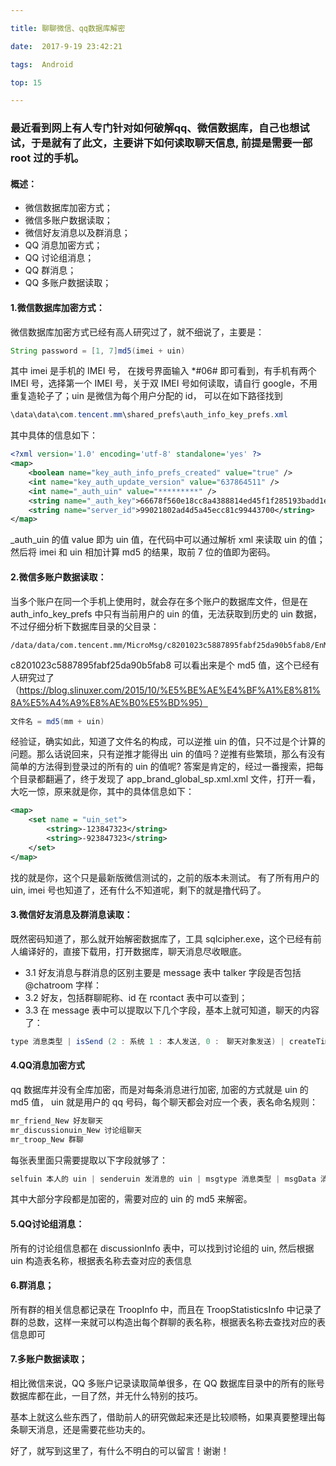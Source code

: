```yaml
---

title: 聊聊微信、qq数据库解密

date:  2017-9-19 23:42:21

tags:  Android

top: 15

---
```


### 最近看到网上有人专门针对如何破解qq、微信数据库，自己也想试试，于是就有了此文，主要讲下如何读取聊天信息, 前提是需要一部 root 过的手机。

#### 概述：
- 微信数据库加密方式；
- 微信多账户数据读取；
- 微信好友消息以及群消息；
- QQ 消息加密方式；
- QQ 讨论组消息；
- QQ 群消息；
- QQ 多账户数据读取；

#### 1.微信数据库加密方式：
微信数据库加密方式已经有高人研究过了，就不细说了，主要是：
```java
String password = [1, 7]md5(imei + uin)
```
其中 imei 是手机的 IMEI 号， 在拨号界面输入 *#06# 即可看到，有手机有两个 IMEI 号，选择第一个 IMEI 号，关于双 IMEI 号如何读取，请自行 google，不用重复造轮子了；uin 是微信为每个用户分配的 id， 可以在如下路径找到
```java
\data\data\com.tencent.mm\shared_prefs\auth_info_key_prefs.xml
```
其中具体的信息如下：
```xml
<?xml version='1.0' encoding='utf-8' standalone='yes' ?>
<map>
    <boolean name="key_auth_info_prefs_created" value="true" />
    <int name="key_auth_update_version" value="637864511" />
    <int name="_auth_uin" value="*********" />
    <string name="_auth_key">66678f560e18cc8a4388814ed45f1f285193badd1e6f9ca59d63315ac31f9514f5fa66f06992022745c08a66a9ec83e723d34d3e884531e5b0ca2f034510d28c013cef877dccfdea7d718f2aec08c0d</string>
    <string name="server_id">99021802ad4d5a45ecc81c99443700</string>
</map>
```
_auth_uin 的值 value 即为 uin 值，在代码中可以通过解析 xml 来读取 uin 的值；然后将 imei 和 uin 相加计算 md5 的结果，取前 7 位的值即为密码。

#### 2.微信多账户数据读取：
当多个账户在同一个手机上使用时，就会存在多个账户的数据库文件，但是在 auth_info_key_prefs 中只有当前用户的 uin 的值，无法获取到历史的 uin 数据，不过仔细分析下数据库目录的父目录：
```md5
/data/data/com.tencent.mm/MicroMsg/c8201023c5887895fabf25da90b5fab8/EnMicroMsg.db
```
c8201023c5887895fabf25da90b5fab8 可以看出来是个 md5 值，这个已经有人研究过了（https://blog.slinuxer.com/2015/10/%E5%BE%AE%E4%BF%A1%E8%81%8A%E5%A4%A9%E8%AE%B0%E5%BD%95）
```java
文件名 = md5(mm + uin)
```
经验证，确实如此，知道了文件名的构成，可以逆推 uin 的值，只不过是个计算的问题。那么话说回来，只有逆推才能得出 uin 的值吗？逆推有些繁琐，那么有没有简单的方法得到登录过的所有的 uin 的值呢? 答案是肯定的，经过一番搜索，把每个目录都翻遍了，终于发现了 app_brand_global_sp.xml.xml 文件，打开一看，大吃一惊，原来就是你，其中的具体信息如下：
```xml
<map>
    <set name = "uin_set">
        <string>-123847323</string>
        <string>-923847323</string>
    </set>
</map>
```
找的就是你，这个只是最新版微信测试的，之前的版本未测试。
有了所有用户的 uin, imei 号也知道了，还有什么不知道呢，剩下的就是撸代码了。

#### 3.微信好友消息及群消息读取：
既然密码知道了，那么就开始解密数据库了，工具 sqlcipher.exe，这个已经有前人编译好的，直接下载用，打开数据库，聊天消息尽收眼底。
- 3.1 好友消息与群消息的区别主要是 message 表中 talker 字段是否包括 @chatroom 字样：
- 3.2 好友，包括群聊昵称、id 在 rcontact 表中可以查到；
- 3.3 在 message 表中可以提取以下几个字段，基本上就可知道，聊天的内容了：
```java
type 消息类型 | isSend (2 : 系统 1 : 本人发送, 0 :　聊天对象发送) | createTime : 时间戳 | talker : 聊天对象 | content : 聊天内容 |
```
#### 4.QQ消息加密方式
qq 数据库并没有全库加密，而是对每条消息进行加密, 加密的方式就是 uin 的 md5 值， uin 就是用户的 qq 号码，每个聊天都会对应一个表，表名命名规则：
```java
mr_friend_New 好友聊天
mr_discussionuin_New 讨论组聊天
mr_troop_New 群聊
```
每张表里面只需要提取以下字段就够了：
```java
selfuin 本人的 uin | senderuin 发消息的 uin | msgtype 消息类型 | msgData 消息内容 | issend 是否为本人发送 | time 时间 
```
其中大部分字段都是加密的，需要对应的 uin 的 md5 来解密。

#### 5.QQ讨论组消息：
所有的讨论组信息都在 discussionInfo 表中，可以找到讨论组的 uin, 然后根据 uin 构造表名称，根据表名称去查对应的表信息

#### 6.群消息；
所有群的相关信息都记录在 TroopInfo 中，而且在 TroopStatisticsInfo 中记录了群的总数，这样一来就可以构造出每个群聊的表名称，根据表名称去查找对应的表信息即可

#### 7.多账户数据读取；
相比微信来说，QQ 多账户记录读取简单很多，在 QQ 数据库目录中的所有的账号数据库都在此，一目了然，并无什么特别的技巧。

基本上就这么些东西了，借助前人的研究做起来还是比较顺畅，如果真要整理出每条聊天消息，还是需要花些功夫的。

好了，就写到这里了，有什么不明白的可以留言！谢谢！

